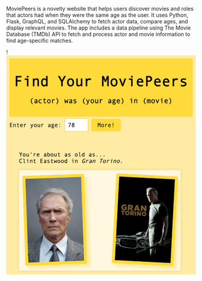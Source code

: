 MoviePeers is a novelty website that helps users discover movies and roles that actors had when they were the same age as the user. It uses Python, Flask, GraphQL, and SQLAlchemy to fetch actor data, compare ages, and display relevant movies. The app includes a data pipeline using The Movie Database (TMDb) API to fetch and process actor and movie information to find age-specific matches.

!![Screenshot of the the website MoviePeers.com. The site has a bright yellow background with black text. The header says "Find Your MoviePeers – (actor) was (your age) in (movie)". Below the header is a submitted form where a user entere '78' for their age. Below the form are the results of the form submission: a headshot of actor Clint Eastwood, and a promotional poster for his movie 'Gran Torino'.](/moviepeers.png)